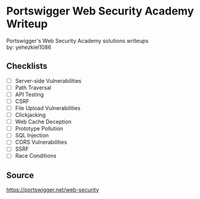 # Portswigger Web Security Academy Writeup

Portswigger's Web Security Academy solutions writeups <br />
by: yehezkiel1086

## Checklists

- [ ] Server-side Vulnerabilities
- [ ] Path Traversal
- [ ] API Testing
- [ ] CSRF
- [ ] File Upload Vulnerabilities
- [ ] Clickjacking
- [ ] Web Cache Deception
- [ ] Prototype Pollution
- [ ] SQL Injection
- [ ] CORS Vulnerabilities
- [ ] SSRF
- [ ] Race Conditions

## Source

https://portswigger.net/web-security
